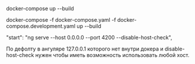 docker-compose up --build

docker-compose -f docker-compose.yaml -f docker-compose.development.yaml up --build

 "start": "ng serve --host 0.0.0.0 --port 4200 --disable-host-check",

По дефолту в ангуляре 127.0.0.1 которого нет внутри докера и disable-host-check нужен чтобы иметь возможность использовать любой хост.

